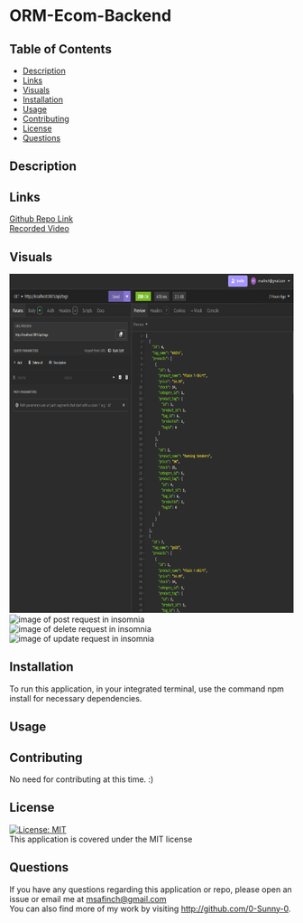# ORM-Ecom-Backend

## Table of Contents

- [Description](#description)<br>
- [Links](#links)<br>
- [Visuals](#visuals)<br>
- [Installation](#Installation)<br>
- [Usage](#Usage)<br>
- [Contributing](#Contributing)<br>
- [License](#license)<br>
- [Questions](#Questions)<br>

## Description

## Links

<a href="https://github.com/0-Sunny-0/ORM-Ecom-Backend">Github Repo Link</a><br>
<a href="">Recorded Video</a><br>

## Visuals
<!-- CHANGE OUT THE LINKS FOR THE IMAGES ONCE TESTED -->
<img src="./README_images/GetRequestRoute.png" width="675px" height="600px" alt="image of get request in insomnia" />
<img src="" width="675px" height="600px" alt="image of post request in insomnia" /><br>
<img src="" width="675px" height="600px" alt="image of delete request in insomnia" />
<img src="" width="675px" height="600px" alt="image of update request in insomnia" /><br>

## Installation

To run this application, in your integrated terminal, use the command npm install for necessary dependencies. 

## Usage


## Contributing

No need for contributing at this time. :)

## License

[![License: MIT](https://img.shields.io/badge/License-MIT-yellow.svg)](https://opensource.org/licenses/MIT)<br>
This application is covered under the MIT license

## Questions

  If you have any questions regarding this application or repo, please open an issue or email me at msafinch@gmail.com<br>
  You can also find more of my work by visiting http://github.com/0-Sunny-0. 